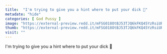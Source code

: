 ```yaml
---
title:  "I'm trying to give you a hint where to put your dick 🤭"
metadate: "hide"
categories: [ God Pussy ]
image: "https://external-preview.redd.it/mFSG018OtBJ53TJQ6kFKQ45YzRsiUReNj16DtqBZ4ZY.jpg?auto=webp&s=dcbdd41c01b4f3d1150395fdaa01fb620721cbf0"
thumb: "https://external-preview.redd.it/mFSG018OtBJ53TJQ6kFKQ45YzRsiUReNj16DtqBZ4ZY.jpg?width=1080&crop=smart&auto=webp&s=fd5db30022af64f99560835fbfec11359d9fb8ad"
visit: ""
---
```

I'm trying to give you a hint where to put your dick 🤭
